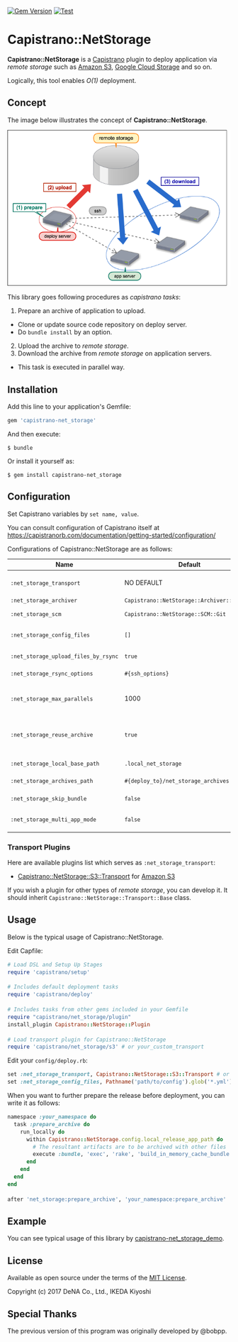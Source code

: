 [![Gem Version](https://badge.fury.io/rb/capistrano-net_storage.svg)](https://badge.fury.io/rb/capistrano-net_storage)
[![Test](https://github.com/DeNADev/capistrano-net_storage/actions/workflows/test.yml/badge.svg)](https://github.com/DeNADev/capistrano-net_storage/actions/workflows/test.yml?query=branch%3Amaster)

# Capistrano::NetStorage

**Capistrano::NetStorage** is a [Capistrano](http://capistranorb.com/) plugin to deploy application
via _remote storage_ such as [Amazon S3](https://aws.amazon.com/s3/),
[Google Cloud Storage](https://cloud.google.com/storage/) and so on.

Logically, this tool enables _O(1)_ deployment.


## Concept

The image below illustrates the concept of **Capistrano::NetStorage**.

![concept](docs/images/concept.png)

This library goes following procedures as _capistrano tasks_:

1. Prepare an archive of application to upload.
  * Clone or update source code repository on deploy server.
  * Do `bundle install` by an option.
2. Upload the archive to _remote storage_.
3. Download the archive from _remote storage_ on application servers.
  * This task is executed in parallel way.

## Installation

Add this line to your application's Gemfile:

```ruby
gem 'capistrano-net_storage'
```

And then execute:

    $ bundle

Or install it yourself as:

    $ gem install capistrano-net_storage

## Configuration

Set Capistrano variables by `set name, value`.

You can consult configuration of Capistrano itself at https://capistranorb.com/documentation/getting-started/configuration/

Configurations of Capistrano::NetStorage are as follows:

 Name | Default | Description
------|---------|------------
 `:net_storage_transport` | NO DEFAULT | Transport class for _remote storage_ e.g. `Capistrano::NetStorage::S3`
 `:net_storage_archiver` | `Capistrano::NetStorage::Archiver::TarGzip` | Archiver class
 `:net_storage_scm` | `Capistrano::NetStorage::SCM::Git` | Internal scm class for application repository
 `:net_storage_config_files` | `[]` | Files to sync `config/` directory on target servers' application directory
 `:net_storage_upload_files_by_rsync` | `true` | Use rsync(1) to deploy config files
 `:net_storage_rsync_options` | `#{ssh_options}` | SSH options for rsync command to sync configs
 `:net_storage_max_parallels` | 1000 | Max concurrency for remote tasks. (This default is being tuned by maintainers.)
 `:net_storage_reuse_archive` | `true` | If `true`, it reuses archive with the same commit hash at remote storage and uploads archives only when it does not exist.
 `:net_storage_local_base_path` | `.local_net_storage` | Base directory on deploy server
 `:net_storage_archives_path` | `#{deploy_to}/net_storage_archives` | Archive directories on application server
 `:net_storage_skip_bundle` | `false` | Skip `bundle install` when creating archive
 `:net_storage_multi_app_mode` | `false` | Deploy a repository with multiple Rails apps at the top directory

### Transport Plugins

Here are available plugins list which serves as `:net_storage_transport`:

- [Capistrano::NetStorage::S3::Transport](https://github.com/DeNADev/capistrano-net_storage-s3) for [Amazon S3](https://aws.amazon.com/s3/)

If you wish a plugin for other types of _remote storage_, you can develop it. It should inherit
`Capistrano::NetStorage::Transport::Base` class.

## Usage

Below is the typical usage of Capistrano::NetStorage.

Edit Capfile:

```ruby
# Load DSL and Setup Up Stages
require 'capistrano/setup'

# Includes default deployment tasks
require 'capistrano/deploy'

# Includes tasks from other gems included in your Gemfile
require "capistrano/net_storage/plugin"
install_plugin Capistrano::NetStorage::Plugin

# Load transport plugin for Capistrano::NetStorage
require 'capistrano/net_storage/s3' # or your_custom_transport
```

Edit your `config/deploy.rb`:

```ruby
set :net_storage_transport, Capistrano::NetStorage::S3::Transport # or YourCustomTransport class
set :net_storage_config_files, Pathname('path/to/config').glob('*.yml')
```

When you want to further prepare the release before deployment, you can write it as follows:

```ruby
namespace :your_namespace do
  task :prepare_archive do
    run_locally do
      within Capistrano::NetStorage.config.local_release_app_path do
        # The resultant artifacts are to be archived with other files
        execute :bundle, 'exec', 'rake', 'build_in_memory_cache_bundle'
      end
    end
  end
end

after 'net_storage:prepare_archive', 'your_namespace:prepare_archive'
```

## Example

You can see typical usage of this library by
[capistrano-net_storage_demo](https://github.com/DeNADev/capistrano-net_storage_demo).

## License

Available as open source under the terms of the [MIT License](http://opensource.org/licenses/MIT).

Copyright (c) 2017 DeNA Co., Ltd., IKEDA Kiyoshi

## Special Thanks

The previous version of this program was originally developed by @bobpp.
